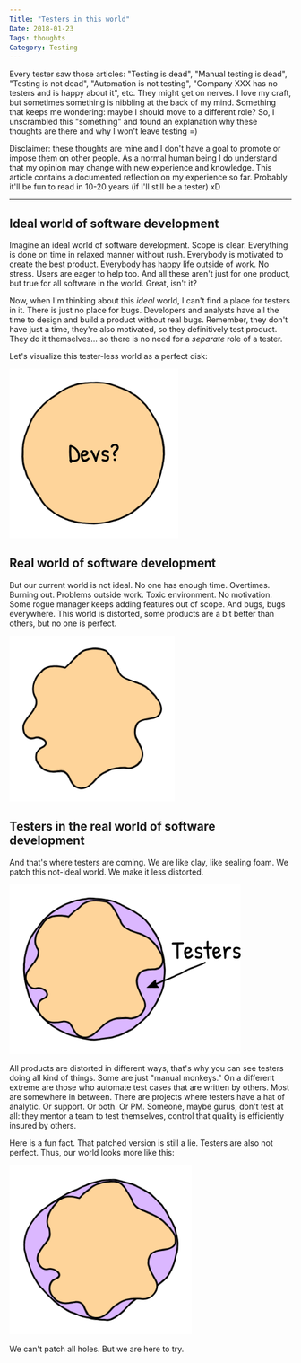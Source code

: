 ```yaml
---
Title: "Testers in this world" 
Date: 2018-01-23
Tags: thoughts
Category: Testing
---
```


Every tester saw those articles: "Testing is dead", "Manual testing is dead", "Testing is not dead", "Automation is not testing", "Company XXX has no testers and is happy about it", etc. They might get on nerves. I love my craft, but sometimes something is nibbling at the back of my mind. Something that keeps me wondering: maybe I should move to a different role? So, I unscrambled this "something" and found an explanation why these thoughts are there and why I won't leave testing =)

Disclaimer: these thoughts are mine and I don't have a goal to promote or impose them on other people. As a normal human being I do understand that my opinion may change with new experience and knowledge. This article contains a documented reflection on my experience so far. Probably it'll be fun to read in 10-20 years (if I'll still be a tester) xD

---
## Ideal world of software development
Imagine an ideal world of software development. Scope is clear. Everything is done on time in relaxed manner without rush. Everybody is motivated to create the best product. Everybody has happy life outside of work. No stress. Users are eager to help too. And all these aren't just for one product, but true for all software in the world. Great, isn't it? 


Now, when I'm thinking about this *ideal* world, I can't find a place for testers in it. There is just no place for bugs. Developers and analysts have all the time to design and build a product without real bugs. Remember, they don't have just a time, they're also motivated, so they definitively test product. They do it themselves... so there is no need for a *separate* role of a tester.

Let's visualize this tester-less world as a perfect disk:

![Ideal world of development](world_1.png)


## Real world of software development

But our current world is not ideal. No one has enough time. Overtimes. Burning out. Problems outside work. Toxic environment. No motivation. Some rogue manager keeps adding features out of scope. And bugs, bugs everywhere. This world is distorted, some products are a bit better than others, but no one is perfect.

![Real world of development](world_2.png)

## Testers in the real world of software development

And that's where testers are coming. We are like clay, like sealing foam. We patch this not-ideal world. We make it less distorted.

![Real world of development with testers](world_3.png)

All products are distorted in different ways, that's why you can see testers doing all kind of things. Some are just "manual monkeys." On a different extreme are those who automate test cases that are written by others. Most are somewhere in between. There are projects where testers have a hat of analytic. Or support. Or both. Or PM. Someone, maybe gurus, don't test at all: they mentor a team to test themselves, control that quality is efficiently insured by others.

Here is a fun fact. That patched version is still a lie. Testers are also not perfect. Thus, our world looks more like this:

![Even more real world of development with testers](world_4.png)


We can't patch all holes. But we are here to try.

